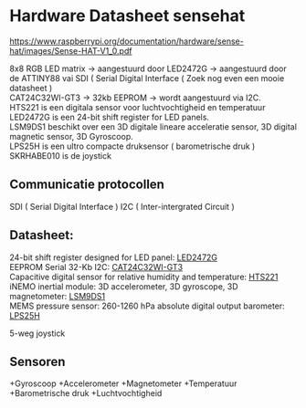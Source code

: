 # Hardware Datasheet sensehat
https://www.raspberrypi.org/documentation/hardware/sense-hat/images/Sense-HAT-V1_0.pdf

8x8 RGB LED matrix -> aangestuurd door LED2472G -> aangestuurd door de ATTINY88 vai SDI ( Serial Digital Interface ( Zoek nog even een mooie datasheet ) <br/>
CAT24C32WI-GT3 -> 32kb EEPROM -> wordt aangestuurd via I2C. <br/>
HTS221 is een digitala sensor voor luchtvochtigheid en temperatuur <br/>
LED2472G is een 24-bit shift register for LED panels. <br/>
LSM9DS1 beschikt over een 3D digitale lineare acceleratie sensor, 3D digital magnetic sensor, 3D Gyroscoop. <br/>
LPS25H is een ultro compacte druksensor ( barometrische druk ) <br/>
SKRHABE010 is de joystick 





## Communicatie protocollen

SDI ( Serial Digital Interface )
I2C ( Inter-intergrated Circuit )

## Datasheet:
24-bit shift register designed for LED panel: [LED2472G](https://www.st.com/resource/en/datasheet/led2472g.pdf) <br/>
EEPROM Serial 32-Kb I2C: [CAT24C32WI-GT3](https://www.onsemi.com/pub/Collateral/CAT24C32-D.PDF) <br/>
Capacitive digital sensor for relative humidity and temperature: [HTS221](https://www.st.com/resource/en/datasheet/hts221.pdf) <br/>
iNEMO inertial module: 3D accelerometer, 3D gyroscope, 3D magnetometer: [LSM9DS1](https://www.st.com/resource/en/datasheet/DM00103319.pdf) <br/>
MEMS pressure sensor: 260-1260 hPa absolute digital output barometer: [LPS25H](https://www.st.com/resource/en/datasheet/dm00066332.pdf) <br/>

5-weg joystick

## Sensoren
+Gyroscoop
+Accelerometer
+Magnetometer
+Temperatuur
+Barometrische druk
+Luchtvochtigheid
